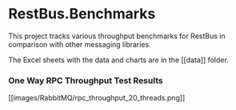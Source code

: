 # RestBus.Benchmarks #

This project tracks various throughput benchmarks for RestBus in comparison with other messaging libraries.

The Excel sheets with the data and charts are in the [[data]] folder.

### One Way RPC Throughput Test Results

[[images/RabbitMQ/rpc_throughput_20_threads.png]]